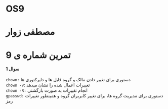 # OS9
# مصطفی زوار
# تمرین شماره ی 9
__سوال 1__
<br>
<br>
`chown:`
دستوری برای تغییر دادن مالک و گروهِ فایل ها و دایرکتوری ها
<br>
`chown -v`:
تغییرات اعمال شده را نشان میدهد
<br>
`chown -R:`
انجام تغییرات به صورت بازگشتی
<br>
`gpasswd:`
دستوری برای مدیریت گروه ها، برای تغییر کابربران گروه و همینطور تغییرات رمز
